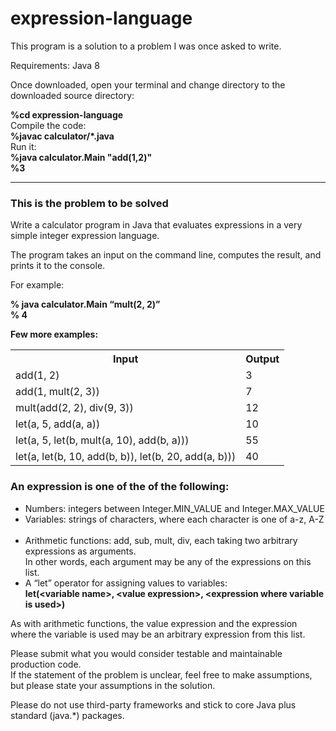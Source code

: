 # expression-language
This program is a solution to a problem I was once asked to write.

Requirements: Java 8

Once downloaded, open your terminal and change directory to the downloaded source directory:
<p>
<b>%cd expression-language</b><br>
Compile the code:<br>
<b>%javac calculator/*.java</b><br>
Run it:<br>
<b>%java calculator.Main "add(1,2)"</b><br>
<b>%3</b><br>
</p>
<p>
<hr/>
<h3>This is the problem to be solved</h3>
Write a calculator program in Java that evaluates expressions in a very simple integer expression language.
</p>
<p>
The program takes an input on the command line, computes the result, and prints it to the console. 
</p>
For example:<br>
<p>
<b>% java calculator.Main “mult(2, 2)”</b><br>
<b>% 4</b>
</p>

<b>Few more examples:</b>

<table style="width:100%">
  <tr>
    <th>Input</th>
    <th>Output</th>
  </tr>
  <tr>
    <td>add(1, 2)</td>
    <td>3</td>
  </tr>
  <tr>
    <td>add(1, mult(2, 3))</td>
    <td>7</td>
  </tr>
  <tr>
    <td>mult(add(2, 2), div(9, 3))</td>
    <td>12</td>
  </tr>
  <tr>
    <td>let(a, 5, add(a, a))</td>
    <td>10</td>
  </tr>
  <tr>
    <td>let(a, 5, let(b, mult(a, 10), add(b, a)))</td>
    <td>55</td>
  </tr>
  <tr>
    <td>let(a, let(b, 10, add(b, b)), let(b, 20, add(a, b)))</td>
    <td>40</td>
  </tr>
</table>


<h3>An expression is one of the of the following:</h3>
<ul>
 <li>Numbers: integers between Integer.MIN_VALUE and Integer.MAX_VALUE</li>
 <li>Variables: strings of characters, where each character is one of a-z, A-Z</li>
 <li>Arithmetic functions: add, sub, mult, div, each taking two arbitrary expressions as arguments.<br>
    In other words, each argument may be any of the expressions on this list.</li>
 <li>A “let” operator for assigning values to variables:<br>
    <b>let(&lt;variable name&gt;, &lt;value expression&gt;, &lt;expression where variable is used&gt;)</b></li>
</ul>
<p>
As with arithmetic functions, the value expression and the expression <br> where the variable is used
may be an arbitrary expression from this list. 
</p>

<p>
Please submit what you would consider testable and maintainable production code.<br>
If the statement of the problem is unclear, feel free to make assumptions,<br>
but please state your assumptions in the solution.  
</p>
<p>
Please do not use third-party frameworks and stick to core Java plus standard (java.*) packages.
</p>
